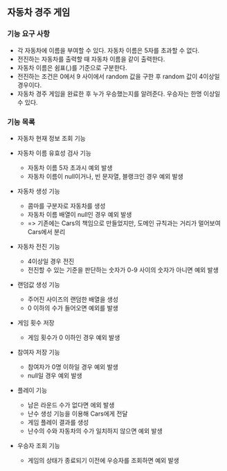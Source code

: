 ## 자동차 경주 게임

### 기능 요구 사항

- 각 자동차에 이름을 부여할 수 있다. 자동차 이름은 5자를 초과할 수 없다.
- 전진하는 자동차를 출력할 때 자동차 이름을 같이 출력한다.
- 자동차 이름은 쉼표(,)를 기준으로 구분한다.
- 전진하는 조건은 0에서 9 사이에서 random 값을 구한 후 random 값이 4이상일 경우이다.
- 자동차 경주 게임을 완료한 후 누가 우승했는지를 알려준다. 우승자는 한명 이상일 수 있다.

### 기능 목록

- 자동차 현재 정보 조회 기능

- 자동차 이름 유효성 검사 기능
    - 자동차 이름 5자 초과시 예외 발생
    - 자동차 이름이 null이거나, 빈 문자열, 블랭크인 경우 예외 발생

- 자동차 생성 기능
    - 콤마를 구분자로 자동차를 생성
    - 자동차 이름 배열이 null인 경우 예외 발생
    - => 기존에는 Cars의 책임으로 만들었지만, 도메인 규칙과는 거리가 멀어보여 Cars에서 분리

- 자동차 전진 기능
    - 4이상일 경우 전진
    - 전진할 수 있는 기준을 판단하는 숫자가 0-9 사이의 숫자가 아니면 예외 발생

- 랜덤값 생성 기능
    - 주어진 사이즈의 랜덤한 배열을 생성
    - 0 이하의 수가 들어오면 예외를 발생

- 게임 횟수 저장
    - 게임 횟수가 0 이하인 경우 예외 발생

- 참여자 저장 기능
    - 참여자가 0명 이하일 경우 예외 발생
    - null일 경우 예외 발생

- 플레이 기능
    - 남은 라운드 수가 없다면 에외 발생
    - 난수 생성 기능을 이용해 Cars에게 전달
    - 게임 플레이 결과를 생성
    - 난수의 수와 자동차의 수가 일치하지 않으면 예외 발생

- 우승자 조회 기능
    - 게임의 상태가 종료되기 이전에 우승자를 조회하면 예외 발생